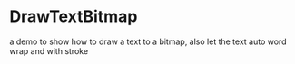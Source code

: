 DrawTextBitmap
==============

a demo to show how to draw a text to a bitmap, also let the text auto word wrap and with stroke 
